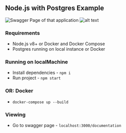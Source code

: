 ## Node.js with Postgres Example

<img
    src="https://drive.google.com/open?id=1kRUKtO7IgFiLVaiIfLNsX-zvLU98mOjx"
    alt="Swagger Page of that application"
    title="Swagger Page of that application" />
![alt text](https://drive.google.com/open?id=1kRUKtO7IgFiLVaiIfLNsX-zvLU98mOjx)
### Requirements

* Node.js v8+ or Docker and Docker Compose
* Postgres running on local instance or Docker

### Running on localMachine

* Install dependencies - `npm i`
* Run project - `npm start`

### OR: Docker

* `docker-compose up --build`

### Viewing

* Go to swagger page - `localhost:3000/documentation`

